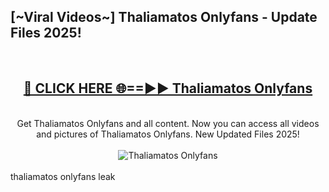 <h2>[~Viral Videos~] Thaliamatos Onlyfans - Update Files 2025!</h2>
<br>
<div align="center">
<h2><a href="https://betterlinks.top/A2PfLJ" rel="nofollow">🔴 CLICK HERE 🌐==►► Thaliamatos Onlyfans</a></h2>
<br>
Get Thaliamatos Onlyfans and all content. Now you can access all videos and pictures of Thaliamatos Onlyfans. New Updated Files 2025!
<br>
<br>
<a href="https://betterlinks.top/A2PfLJ" rel="nofollow" data-target="animated-image.originalLink"><img src="https://i.ibb.co.com/WyWwxjT/player-gif2.gif" alt="Thaliamatos Onlyfans" style="max-width: 100%; display: inline-block;" data-target="animated-image.originalImage"></a>
</div>
<br>
thaliamatos onlyfans leak
